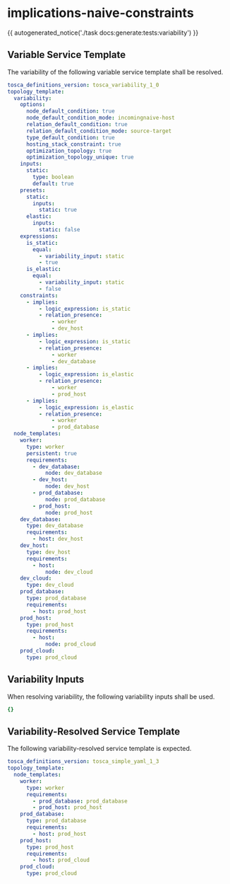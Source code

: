 # implications-naive-constraints

{{ autogenerated_notice('./task docs:generate:tests:variability') }}


## Variable Service Template

The variability of the following variable service template shall be resolved.

```yaml linenums="1"
tosca_definitions_version: tosca_variability_1_0
topology_template:
  variability:
    options:
      node_default_condition: true
      node_default_condition_mode: incomingnaive-host
      relation_default_condition: true
      relation_default_condition_mode: source-target
      type_default_condition: true
      hosting_stack_constraint: true
      optimization_topology: true
      optimization_topology_unique: true
    inputs:
      static:
        type: boolean
        default: true
    presets:
      static:
        inputs:
          static: true
      elastic:
        inputs:
          static: false
    expressions:
      is_static:
        equal:
          - variability_input: static
          - true
      is_elastic:
        equal:
          - variability_input: static
          - false
    constraints:
      - implies:
          - logic_expression: is_static
          - relation_presence:
              - worker
              - dev_host
      - implies:
          - logic_expression: is_static
          - relation_presence:
              - worker
              - dev_database
      - implies:
          - logic_expression: is_elastic
          - relation_presence:
              - worker
              - prod_host
      - implies:
          - logic_expression: is_elastic
          - relation_presence:
              - worker
              - prod_database
  node_templates:
    worker:
      type: worker
      persistent: true
      requirements:
        - dev_database:
            node: dev_database
        - dev_host:
            node: dev_host
        - prod_database:
            node: prod_database
        - prod_host:
            node: prod_host
    dev_database:
      type: dev_database
      requirements:
        - host: dev_host
    dev_host:
      type: dev_host
      requirements:
        - host:
            node: dev_cloud
    dev_cloud:
      type: dev_cloud
    prod_database:
      type: prod_database
      requirements:
        - host: prod_host
    prod_host:
      type: prod_host
      requirements:
        - host:
            node: prod_cloud
    prod_cloud:
      type: prod_cloud
```

## Variability Inputs

When resolving variability, the following variability inputs shall be used.

```yaml linenums="1"
{}
```



## Variability-Resolved Service Template

The following variability-resolved service template is expected.

```yaml linenums="1"
tosca_definitions_version: tosca_simple_yaml_1_3
topology_template:
  node_templates:
    worker:
      type: worker
      requirements:
        - prod_database: prod_database
        - prod_host: prod_host
    prod_database:
      type: prod_database
      requirements:
        - host: prod_host
    prod_host:
      type: prod_host
      requirements:
        - host: prod_cloud
    prod_cloud:
      type: prod_cloud
```

